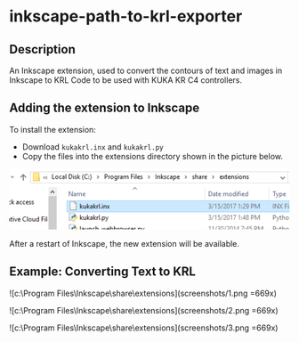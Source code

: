 # inkscape-path-to-krl-exporter

## Description
An Inkscape extension, used to convert the contours of text and images in Inkscape to KRL Code to be used with KUKA KR C4 controllers.


## Adding the extension to Inkscape
To install the extension:
* Download `kukakrl.inx` and `kukakrl.py`
* Copy the files into the extensions directory shown in the picture below.

![c:\Program Files\Inkscape\share\extensions](screenshots/0.png)

After a restart of Inkscape, the new extension will be available.


## Example: Converting Text to KRL

![c:\Program Files\Inkscape\share\extensions](screenshots/1.png =669x)

![c:\Program Files\Inkscape\share\extensions](screenshots/2.png =669x)

![c:\Program Files\Inkscape\share\extensions](screenshots/3.png =669x)